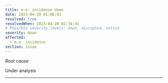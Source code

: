 ```yaml
---
title: m.e. incidence down
date: 2023-04-20 01:06:41
resolved: true
resolvedWhen: 2023-04-20 02:34:41
# Possible severity levels: down, disrupted, notice
severity: down
affected:
  - m.e. incidence
section: issue
---
```


*Root cause*

Under analysis

---


